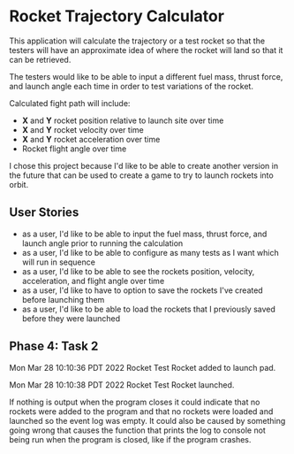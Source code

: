 # Rocket Trajectory Calculator

This application will calculate the trajectory or a test rocket so that the testers will have an approximate idea of
where the rocket will land so that it can be retrieved.

The testers would like to be able to input a different fuel mass, thrust force, and launch angle each time in order to
test variations of the rocket.

Calculated fight path will include:
- **X** and **Y** rocket position relative to launch site over time
- **X** and **Y** rocket velocity over time
- **X** and **Y** rocket acceleration over time
- Rocket flight angle over time

I chose this project because I'd like to be able to create another version in the future that can be used to create a 
game to try to launch rockets into orbit.
 

## User Stories
- as a user, I'd like to be able to input the fuel mass, thrust force, and launch angle prior to running the calculation
- as a user, I'd like to be able to configure as many tests as I want which will run in sequence
- as a user, I'd like to be able to see the rockets position, velocity, acceleration, and flight angle over time
- as a user, I'd like to have to option to save the rockets I've created before launching them
- as a user, I'd like to be able to load the rockets that I previously saved before they were launched


## Phase 4: Task 2
Mon Mar 28 10:10:36 PDT 2022
Rocket Test Rocket added to launch pad.

Mon Mar 28 10:10:38 PDT 2022
Rocket Test Rocket launched.

If nothing is output when the program closes it could indicate that no rockets were added to the program and
that no rockets were loaded and launched so the event log was empty. It could also be caused by something going wrong 
that causes the function that prints the log to console not being run when the program is closed, like if the program
crashes.
